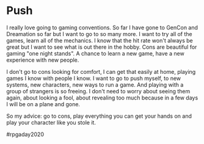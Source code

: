 # Push

I really love going to gaming conventions. So far I have gone to GenCon and Dreamation so far but I want to go to so many more. I want to try all of the games, learn all of the mechanics. I know that the hit rate won't always be great but I want to see what is out there in the hobby. Cons are beautiful for gaming "one night stands". A chance to learn a new game, have a new experience with new people.

I don't go to cons looking for comfort, I can get that easily at home, playing games I know with people I know. I want to go to push myself, to new systems, new characters, new ways to run a game. And playing with a group of strangers is so freeing. I don't need to worry about seeing them again, about looking a fool, about revealing too much because in a few days I will be on a plane and gone. 

So my advice: go to cons, play everything you can get your hands on and play your character like you stole it.

#rpgaday2020